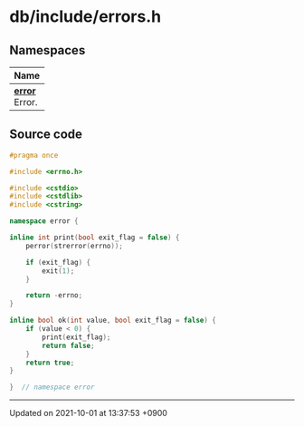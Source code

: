 

# db/include/errors.h



## Namespaces

| Name           |
| -------------- |
| **[error](/Namespaces/error)** <br>Error.  |




## Source code

```cpp
#pragma once

#include <errno.h>

#include <cstdio>
#include <cstdlib>
#include <cstring>

namespace error {

inline int print(bool exit_flag = false) {
    perror(strerror(errno));

    if (exit_flag) {
        exit(1);
    }

    return -errno;
}

inline bool ok(int value, bool exit_flag = false) {
    if (value < 0) {
        print(exit_flag);
        return false;
    }
    return true;
}

}  // namespace error
```


-------------------------------

Updated on 2021-10-01 at 13:37:53 +0900
